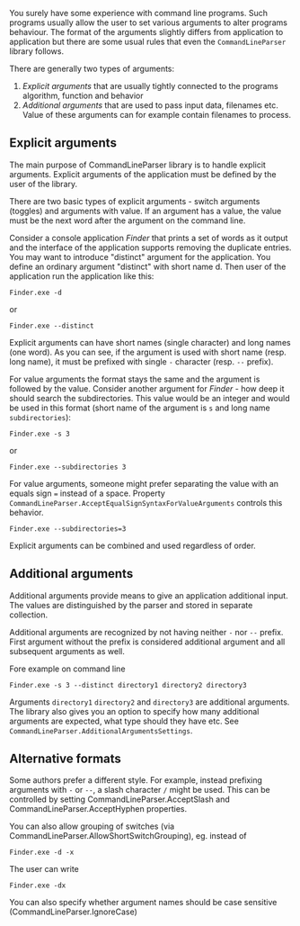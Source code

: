 You surely have some experience with command line programs. Such programs usually allow the user to set various arguments to alter programs behaviour. The format of the arguments slightly differs from application to application but there are some usual rules that even the `CommandLineParser` library follows. 

There are generally two types of arguments:
 1. *Explicit arguments* that are usually tightly connected to the programs algorithm, function and behavior
 2. *Additional arguments* that are used to pass input data, filenames etc. Value of these arguments can for example contain filenames to process.

## Explicit arguments

The main purpose of CommandLineParser library is to handle explicit arguments. Explicit arguments of the application must be defined by the user of the library. 

There are two basic types of explicit arguments - switch arguments (toggles) and arguments with value. If an argument has a value, the value must be the next word after the argument on the command line. 

Consider a console application *Finder* that prints a set of words as it output and the interface of the application supports removing the duplicate entries. You may want to introduce "distinct" argument for the application. You define an ordinary argument "distinct" with short name d. Then user of the application run the application like this: 
```
Finder.exe -d
```
or
```
Finder.exe --distinct
```

Explicit arguments can have short names (single character) and long names (one word). As you can see, if the argument is used with short name (resp. long name), it must be prefixed with single `-` character (resp. `--` prefix). 

For value arguments the format stays the same and the argument is followed by the value. Consider another argument for *Finder* - how deep it should search the subdirectories. This value would be an integer and would be used in this format (short name of the argument is `s` and long name `subdirectories`): 
```
Finder.exe -s 3
```
or
```
Finder.exe --subdirectories 3
```

For value arguments, someone might prefer separating the value with an equals sign `=` instead of a space. Property `CommandLineParser.AcceptEqualSignSyntaxForValueArguments` controls this behavior. 
```
Finder.exe --subdirectories=3
```
Explicit arguments can be combined and used regardless of order. 

## Additional arguments

Additional arguments provide means to give an application additional input. The values are distinguished by the parser and stored in separate collection. 

Additional arguments are recognized by not having neither `-` nor `--` prefix. First argument without the prefix is considered additional argument and all subsequent arguments as well. 

Fore example on command line 
```
Finder.exe -s 3 --distinct directory1 directory2 directory3
```

Arguments `directory1` `directory2` and `directory3` are additional arguments. The library also gives you an option to specify how many additional arguments are expected, what type should they have etc. See `CommandLineParser.AdditionalArgumentsSettings`.

## Alternative formats 

Some authors prefer a different style. For example, instead prefixing arguments with `-` or `--`, a slash character `/` might be used. This can be controlled by setting CommandLineParser.AcceptSlash and CommandLineParser.AcceptHyphen properties. 

You can also allow grouping of switches (via CommandLineParser.AllowShortSwitchGrouping), eg. instead of 

```
Finder.exe -d -x
```
The user can write 
```
Finder.exe -dx
``` 

You can also specify whether argument names should be case sensitive (CommandLineParser.IgnoreCase)
